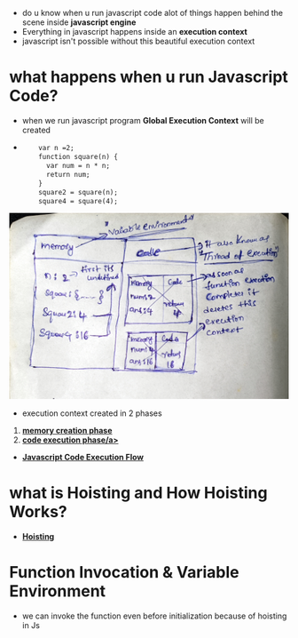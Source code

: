 - do u know when u run javascript code alot of things happen behind the scene inside **javascript engine**
- Everything in javascript happens inside an **execution context**
- javascript isn't possible without this beautiful execution context

# what happens when u run Javascript Code?

- when we run javascript program **Global Execution Context** will be created
-         var n =2;
          function square(n) {
            var num = n * n;
            return num;
          }
          square2 = square(n);
          square4 = square(4);

![Alt text](global_execution_stack.jpg)

- execution context created in 2 phases

1. **<a href="/Memory_Creation.Md">memory creation phase </a>**
2. **<a href="/Code_Excecution.md">code execution phase/a>**

- **<a href="/Code_Excecution.md">Javascript Code Execution Flow</a>**

# what is Hoisting and How Hoisting Works?

- **<a href="/Hoisting.md">Hoisting</a>**

# Function Invocation & Variable Environment

- we can invoke the function even before initialization because of hoisting in Js
